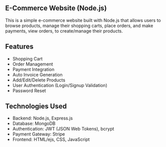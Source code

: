 ## E-Commerce Website (Node.js)
This is a simple e-commerce website built with Node.js that allows users to browse products, manage their shopping carts, place orders, and make payments, view orders, to create/manage their products.

## Features
- Shopping Cart
- Order Management
- Payment Integration
- Auto Invoice Generation
- Add/Edit/Delete Products
- User Authentication (Login/Signup Validation)
- Password Reset

## Technologies Used
- Backend: Node.js, Express.js
- Database: MongoDB
- Authentication: JWT (JSON Web Tokens), bcrypt
- Payment Gateway: Stripe
- Frontend: HTML/ejs, CSS, JavaScript
